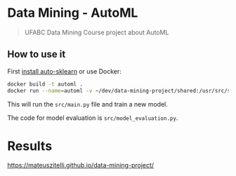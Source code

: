 # Data Mining - AutoML

> UFABC Data Mining Course project about AutoML 

## How to use it

First [install auto-sklearn](http://automl.github.io/auto-sklearn/stable/installation.html) or use Docker:

```sh
docker build -t automl .
docker run --name=automl -v ~/dev/data-mining-project/shared:/usr/src/shared/ automl
```

This will run the `src/main.py` file and train a new model.

The code for model evaluation is `src/model_evaluation.py`.

# Results

https://mateuszitelli.github.io/data-mining-project/

